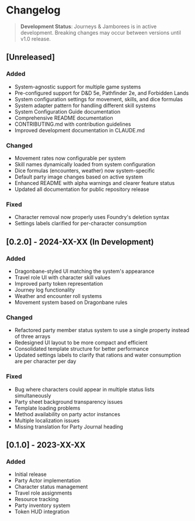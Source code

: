# Changelog

> **Development Status**: Journeys & Jamborees is in active development. Breaking changes may occur between versions until v1.0 release.

## [Unreleased]

### Added
- System-agnostic support for multiple game systems
- Pre-configured support for D&D 5e, Pathfinder 2e, and Forbidden Lands
- System configuration settings for movement, skills, and dice formulas
- System adapter pattern for handling different skill systems
- System Configuration Guide documentation
- Comprehensive README documentation
- CONTRIBUTING.md with contribution guidelines
- Improved development documentation in CLAUDE.md

### Changed
- Movement rates now configurable per system
- Skill names dynamically loaded from system configuration
- Dice formulas (encounters, weather) now system-specific
- Default party image changes based on active system
- Enhanced README with alpha warnings and clearer feature status
- Updated all documentation for public repository release

### Fixed
- Character removal now properly uses Foundry's deletion syntax
- Settings labels clarified for per-character consumption

## [0.2.0] - 2024-XX-XX (In Development)

### Added
- Dragonbane-styled UI matching the system's appearance
- Travel role UI with character skill values
- Improved party token representation
- Journey log functionality
- Weather and encounter roll systems
- Movement system based on Dragonbane rules

### Changed
- Refactored party member status system to use a single property instead of three arrays
- Redesigned UI layout to be more compact and efficient
- Consolidated template structure for better performance
- Updated settings labels to clarify that rations and water consumption are per character per day

### Fixed
- Bug where characters could appear in multiple status lists simultaneously
- Party sheet background transparency issues
- Template loading problems
- Method availability on party actor instances
- Multiple localization issues
- Missing translation for Party Journal heading

## [0.1.0] - 2023-XX-XX

### Added
- Initial release
- Party Actor implementation
- Character status management
- Travel role assignments
- Resource tracking
- Party inventory system
- Token HUD integration
